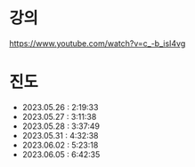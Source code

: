 # 강의

https://www.youtube.com/watch?v=c_-b_isI4vg

# 진도

-   2023.05.26 : 2:19:33
-   2023.05.27 : 3:11:38
-   2023.05.28 : 3:37:49
-   2023.05.31 : 4:32:38
-   2023.06.02 : 5:23:18
-   2023.06.05 : 6:42:35
